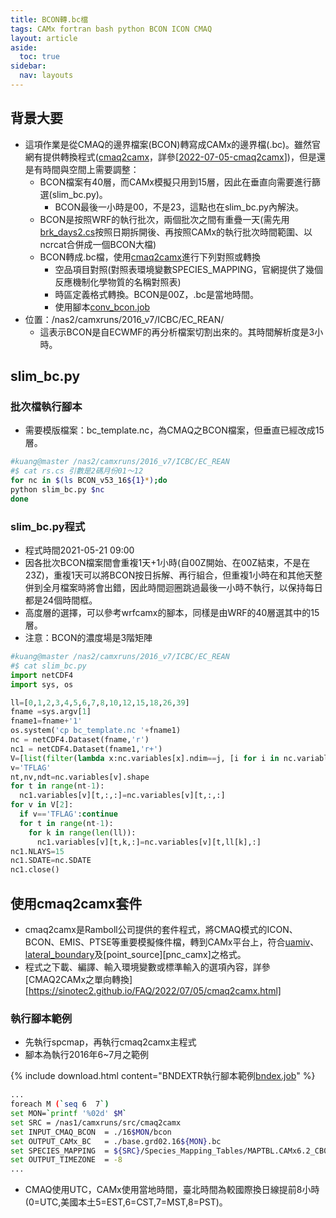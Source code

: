 ```yaml
---
title: BCON轉.bc檔
tags: CAMx fortran bash python BCON ICON CMAQ
layout: article
aside:
  toc: true
sidebar:
  nav: layouts
---
```


## 背景大要

- 這項作業是從CMAQ的邊界檔案(BCON)轉寫成CAMx的邊界檔(.bc)。雖然官網有提供轉換程式([cmaq2camx][cmaq2camx]，詳參[[2022-07-05-cmaq2camx]])，但是還是有時間與空間上需要調整：
  - BCON檔案有40層，而CAMx模擬只用到15層，因此在垂直向需要進行篩選(slim_bc.py)。
    - BCON最後一小時是00，不是23，這點也在slim_bc.py內解決。
  - BCON是按照WRF的執行批次，兩個批次之間有重疊一天(需先用[brk_days2.cs][brk]按照日期拆開後、再按照CAMx的執行批次時間範圍、以ncrcat合併成一個BCON大檔)
  - BCON轉成.bc檔，使用[cmaq2camx][cmaq2camx]進行下列對照或轉換
    - 空品項目對照(對照表環境變數SPECIES_MAPPING，官網提供了幾個反應機制化學物質的名稱對照表)
    - 時區定義格式轉換。BCON是00Z，.bc是當地時間。
    - 使用腳本[conv_bcon.job](https://sinotec2.github.io/FAQ/2022/06/29/SlimCMAQ2CAMx.html#cmaq2camx執行腳本conv_bconjob)
- 位置：/nas2/camxruns/2016_v7/ICBC/EC_REAN/
  - 這表示BCON是自ECWMF的再分析檔案切割出來的。其時間解析度是3小時。

## slim_bc.py

### 批次檔執行腳本

- 需要模版檔案：bc_template.nc，為CMAQ之BCON檔案，但垂直已經改成15層。

```bash
#kuang@master /nas2/camxruns/2016_v7/ICBC/EC_REAN
#$ cat rs.cs 引數是2碼月份01～12
for nc in $(ls BCON_v53_16${1}*);do
python slim_bc.py $nc
done
```

### slim_bc.py程式

- 程式時間2021-05-21 09:00
- 因各批次BCON檔案間會重複1天+1小時(自00Z開始、在00Z結束，不是在23Z)，重複1天可以將BCON按日拆解、再行組合，但重複1小時在和其他天整併到全月檔案時將會出錯，因此時間迴圈跳過最後一小時不執行，以保持每日都是24個時間框。
- 高度層的選擇，可以參考wrfcamx的腳本，同樣是由WRF的40層選其中的15層。
- 注意：BCON的濃度場是3階矩陣

```python
#kuang@master /nas2/camxruns/2016_v7/ICBC/EC_REAN
#$ cat slim_bc.py
import netCDF4
import sys, os

ll=[0,1,2,3,4,5,6,7,8,10,12,15,18,26,39]
fname =sys.argv[1]
fname1=fname+'1'
os.system('cp bc_template.nc '+fname1)
nc = netCDF4.Dataset(fname,'r')
nc1 = netCDF4.Dataset(fname1,'r+')
V=[list(filter(lambda x:nc.variables[x].ndim==j, [i for i in nc.variables])) for j in [1,2,3,4]]
v='TFLAG'
nt,nv,ndt=nc.variables[v].shape
for t in range(nt-1):
  nc1.variables[v][t,:,:]=nc.variables[v][t,:,:]
for v in V[2]:
  if v=='TFLAG':continue
  for t in range(nt-1):
    for k in range(len(ll)):
      nc1.variables[v][t,k,:]=nc.variables[v][t,ll[k],:]
nc1.NLAYS=15
nc1.SDATE=nc.SDATE
nc1.close()
```

## 使用cmaq2camx套件

- cmaq2camx是Ramboll公司提供的套件程式，將CMAQ模式的ICON、BCON、EMIS、PTSE等重要模擬條件檔，轉到CAMx平台上，符合[uamiv][uamiv]、[lateral_boundary][bnd]及[point_source][pnc_camx]之格式。
- 程式之下載、編譯、輸入環境變數或標準輸入的選項內容，詳參[CMAQ2CAMx之單向轉換][https://sinotec2.github.io/FAQ/2022/07/05/cmaq2camx.html]

### 執行腳本範例

- 先執行spcmap，再執行cmaq2camx主程式
- 腳本為執行2016年6~7月之範例

{% include download.html content="BNDEXTR執行腳本範例[bndex.job](https://github.com/sinotec2/Focus-on-Air-Quality/blob/main/CAMx/ICBC/conv_bcon.job)" %}

```bash
...
foreach M (`seq 6  7`)
set MON=`printf '%02d' $M`
set SRC = /nas1/camxruns/src/cmaq2camx
set INPUT_CMAQ_BCON  = ./16$MON/bcon
set OUTPUT_CAMx_BC   = ./base.grd02.16${MON}.bc
set SPECIES_MAPPING  = ${SRC}/Species_Mapping_Tables/MAPTBL.CAMx6.2_CB05_CF.CMAQ_CB05_AE6_ICBC
set OUTPUT_TIMEZONE  = -8
...
```

- CMAQ使用UTC，CAMx使用當地時間，臺北時間為較國際換日線提前8小時(0=UTC,美國本土5=EST,6=CST,7=MST,8=PST)。

[cmaq2camx]: https://camx-wp.azurewebsites.net/getmedia/cmaq2camx.22sep16.tgz "CMAQ2CAMx converts CMAQ-formatted emissions and IC/BC files to CAMx Fortran binary formats.  See README and job scripts for more information.  You will need IO-API and netCDF libraries to compile and run this program.  Updated 8 April 2016 to process CAMx Polar and Mercator projections.  Updated 22 September 2016 to fix a minor bug checking map projection type for in-line point source files."
[brk]: https://sinotec2.github.io/Focus-on-Air-Quality/utilities/netCDF/brk_day/#brk_day2cs腳本程式 "按日拆分m3.nc檔案(brk_day2.cs)。雖然CCTM的執行批次範圍是數日，但CCTM腳本常將所需的輸入檔切割成逐日檔，考量可方便進行批次範圍的組合，如果要拆散再另行組合成其他起訖日期的批次(如CCTM的邊界條件 之bld_19.cs)，有逐日檔案勢必方便許多。同時這也是MM5/WRF以來的IO習慣，很多也是逐日儲存。最後檔案管理維護比單一大檔容易，壞了某一天檔案只須修復該日檔案即可。"
[uamiv]: https://github.com/sinotec2/camxruns/wiki/CAMx(UAM)的檔案格式 "CAMx所有二進制 I / O文件的格式，乃是遵循早期UAM(城市空氣流域模型EPA，1990年）建立的慣例。 該二進制文件包含4筆不隨時間改變的表頭記錄，其後則為時間序列的數據記錄。詳見CAMx(UAM)的檔案格式"
[bnd]: https://sinotec2.github.io/FAQ/2022/06/27/CAMx_BC.html#uamiv與lateral_boundary格式內容之比較 "uamiv與lateral_boundary格式內容之比較"
[//begin]: # "Autogenerated link references for markdown compatibility"
[2022-07-05-cmaq2camx]: https://sinotec2.github.io/FAQ/2022/07/05/cmaq2camx.html "CMAQ2CAMx之單向轉換"
[//end]: # "Autogenerated link references"